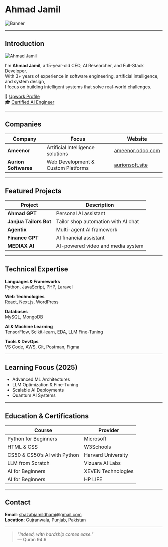 # Ahmad Jamil

![Banner](https://aurionsoft.site/wp-content/uploads/2025/04/Asset-8@2x-2048x259-1.webp)

---

## Introduction

![Ahmad Jamil](https://avatars.githubusercontent.com/u/190023070?v=4)

I'm **Ahmad Jamil**, a 15-year-old CEO, AI Researcher, and Full-Stack Developer.  
With 3+ years of experience in software engineering, artificial intelligence, and system design,  
I focus on building intelligent systems that solve real-world challenges.

🔗 [Upwork Profile](https://www.upwork.com/freelancers/~014d323b1c2d3274b6?viewMode=1)  
🎓 [Certified AI Engineer](https://github.com/user-attachments/assets/6b687104-7f87-432d-89b9-2e05ce86abb6)

---

## Companies

| Company           | Focus                                | Website                                      |
|------------------|--------------------------------------|----------------------------------------------|
| **Ameenor**       | Artificial Intelligence solutions     | [ameenor.odoo.com](https://ameenor.odoo.com) |
| **Aurion Softwares** | Web Development & Custom Platforms | [aurionsoft.site](https://aurionsoft.site)   |

---

## Featured Projects

| Project           | Description                                 |
|-------------------|---------------------------------------------|
| **Ahmad GPT**      | Personal AI assistant                       |
| **Janjua Tailors Bot** | Tailor shop automation with AI chat     |
| **Agentix**        | Multi-agent AI framework                   |
| **Finance GPT**    | AI financial assistant                     |
| **MEDIAX AI**      | AI-powered video and media system          |

---

## Technical Expertise

**Languages & Frameworks**  
Python, JavaScript, PHP, Laravel

**Web Technologies**  
React, Next.js, WordPress

**Databases**  
MySQL, MongoDB

**AI & Machine Learning**  
TensorFlow, Scikit-learn, EDA, LLM Fine-Tuning

**Tools & DevOps**  
VS Code, AWS, Git, Postman, Figma

---

## Learning Focus (2025)

- Advanced ML Architectures  
- LLM Optimization & Fine-Tuning  
- Scalable AI Deployments  
- Quantum AI Systems

---

## Education & Certifications

| Course                          | Provider                      |
|----------------------------------|-------------------------------|
| Python for Beginners             | Microsoft                     |
| HTML & CSS                       | W3Schools                     |
| CS50 & CS50’s AI with Python     | Harvard University            |
| LLM from Scratch                 | Vizuara AI Labs               |
| AI for Beginners                 | XEVEN Technologies            |
| AI for Beginners                 | HP LIFE                       |

---

## Contact

**Email**: [shazabjamildhami@gmail.com](mailto:shazabjamildhami@gmail.com)  
**Location**: Gujranwala, Punjab, Pakistan

---

> _"Indeed, with hardship comes ease."_  
> — Quran 94:6
